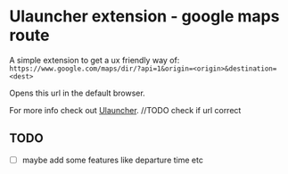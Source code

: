 # Ulauncher extension - google maps route

A simple extension to get a ux friendly way of:
`https://www.google.com/maps/dir/?api=1&origin=<origin>&destination=<dest>`

Opens this url in the default browser.

For more info check out [Ulauncher](https://ulauncher.io/). //TODO check if url correct

## TODO

- [ ] maybe add some features like departure time etc
